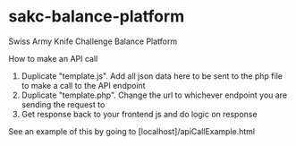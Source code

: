 # sakc-balance-platform
Swiss Army Knife Challenge Balance Platform

How to make an API call
1. Duplicate "template.js". Add all json data here to be sent to the php file to make a call to the API endpoint
2. Duplicate "template.php". Change the url to whichever endpoint you are sending the request to
3. Get response back to your frontend js and do logic on response

See an example of this by going to [localhost]/apiCallExample.html
